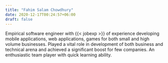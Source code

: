 ```yaml
---
title: "Fahim Salam Chowdhury"
date: 2020-12-17T00:24:57+06:00
draft: false
---
```

Empirical software engineer with {{< jobexp >}} of experience developing mobile applications, web applications, games for both small and high volume businesses. Played a vital role in development of both business and technical arena and achieved a significant boost for few companies. An enthusiastic team player with quick learning ability.